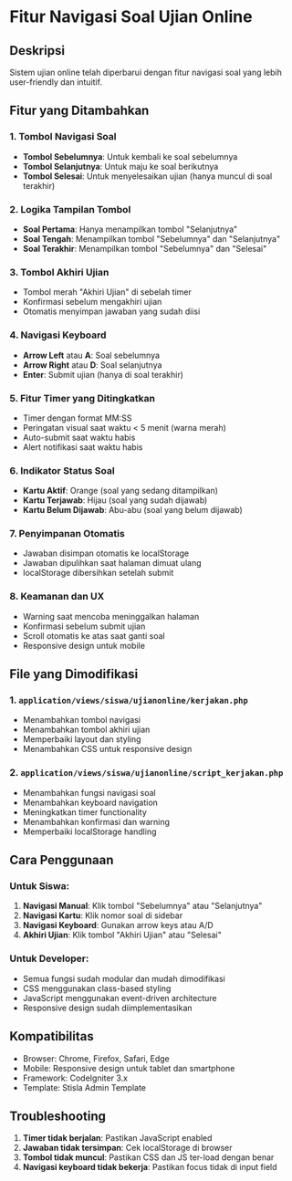 # Fitur Navigasi Soal Ujian Online

## Deskripsi
Sistem ujian online telah diperbarui dengan fitur navigasi soal yang lebih user-friendly dan intuitif.

## Fitur yang Ditambahkan

### 1. Tombol Navigasi Soal
- **Tombol Sebelumnya**: Untuk kembali ke soal sebelumnya
- **Tombol Selanjutnya**: Untuk maju ke soal berikutnya
- **Tombol Selesai**: Untuk menyelesaikan ujian (hanya muncul di soal terakhir)

### 2. Logika Tampilan Tombol
- **Soal Pertama**: Hanya menampilkan tombol "Selanjutnya"
- **Soal Tengah**: Menampilkan tombol "Sebelumnya" dan "Selanjutnya"
- **Soal Terakhir**: Menampilkan tombol "Sebelumnya" dan "Selesai"

### 3. Tombol Akhiri Ujian
- Tombol merah "Akhiri Ujian" di sebelah timer
- Konfirmasi sebelum mengakhiri ujian
- Otomatis menyimpan jawaban yang sudah diisi

### 4. Navigasi Keyboard
- **Arrow Left** atau **A**: Soal sebelumnya
- **Arrow Right** atau **D**: Soal selanjutnya
- **Enter**: Submit ujian (hanya di soal terakhir)

### 5. Fitur Timer yang Ditingkatkan
- Timer dengan format MM:SS
- Peringatan visual saat waktu < 5 menit (warna merah)
- Auto-submit saat waktu habis
- Alert notifikasi saat waktu habis

### 6. Indikator Status Soal
- **Kartu Aktif**: Orange (soal yang sedang ditampilkan)
- **Kartu Terjawab**: Hijau (soal yang sudah dijawab)
- **Kartu Belum Dijawab**: Abu-abu (soal yang belum dijawab)

### 7. Penyimpanan Otomatis
- Jawaban disimpan otomatis ke localStorage
- Jawaban dipulihkan saat halaman dimuat ulang
- localStorage dibersihkan setelah submit

### 8. Keamanan dan UX
- Warning saat mencoba meninggalkan halaman
- Konfirmasi sebelum submit ujian
- Scroll otomatis ke atas saat ganti soal
- Responsive design untuk mobile

## File yang Dimodifikasi

### 1. `application/views/siswa/ujianonline/kerjakan.php`
- Menambahkan tombol navigasi
- Menambahkan tombol akhiri ujian
- Memperbaiki layout dan styling
- Menambahkan CSS untuk responsive design

### 2. `application/views/siswa/ujianonline/script_kerjakan.php`
- Menambahkan fungsi navigasi soal
- Menambahkan keyboard navigation
- Meningkatkan timer functionality
- Menambahkan konfirmasi dan warning
- Memperbaiki localStorage handling

## Cara Penggunaan

### Untuk Siswa:
1. **Navigasi Manual**: Klik tombol "Sebelumnya" atau "Selanjutnya"
2. **Navigasi Kartu**: Klik nomor soal di sidebar
3. **Navigasi Keyboard**: Gunakan arrow keys atau A/D
4. **Akhiri Ujian**: Klik tombol "Akhiri Ujian" atau "Selesai"

### Untuk Developer:
- Semua fungsi sudah modular dan mudah dimodifikasi
- CSS menggunakan class-based styling
- JavaScript menggunakan event-driven architecture
- Responsive design sudah diimplementasikan

## Kompatibilitas
- Browser: Chrome, Firefox, Safari, Edge
- Mobile: Responsive design untuk tablet dan smartphone
- Framework: CodeIgniter 3.x
- Template: Stisla Admin Template

## Troubleshooting
1. **Timer tidak berjalan**: Pastikan JavaScript enabled
2. **Jawaban tidak tersimpan**: Cek localStorage di browser
3. **Tombol tidak muncul**: Pastikan CSS dan JS ter-load dengan benar
4. **Navigasi keyboard tidak bekerja**: Pastikan focus tidak di input field 